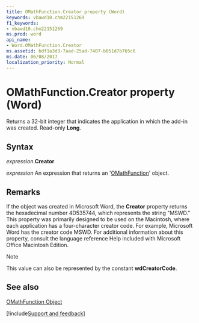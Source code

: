 ```yaml
---
title: OMathFunction.Creator property (Word)
keywords: vbawd10.chm22151269
f1_keywords:
- vbawd10.chm22151269
ms.prod: word
api_name:
- Word.OMathFunction.Creator
ms.assetid: bdf1a3d3-7aad-25ad-7407-b051d7b765c6
ms.date: 06/08/2017
localization_priority: Normal
---
```



# OMathFunction.Creator property (Word)

Returns a 32-bit integer that indicates the application in which the add-in was created. Read-only  **Long**.


## Syntax

_expression_.**Creator**

 _expression_ An expression that returns an '[OMathFunction](Word.OMathFunction.md)' object.


## Remarks

If the object was created in Microsoft Word, the  **Creator** property returns the hexadecimal number 4D535744, which represents the string "MSWD." This property was primarily designed to be used on the Macintosh, where each application has a four-character creator code. For example, Microsoft Word has the creator code MSWD. For additional information about this property, consult the language reference Help included with Microsoft Office Macintosh Edition.


> [!NOTE] 
> This value can also be represented by the constant **wdCreatorCode**.


## See also


[OMathFunction Object](Word.OMathFunction.md)

[!include[Support and feedback](~/includes/feedback-boilerplate.md)]